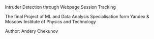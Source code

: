 Intruder Detection through Webpage Session Tracking

The final Project of ML and Data Analysis Specialisation form Yandex & Moscow Institute of Physics and Technology

Author: Andery Chekunov
